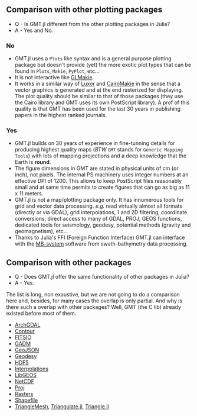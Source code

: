 ## Comparison with other plotting packages

- Q - Is GMT.jl different from the other plotting packages in Julia?
- A - Yes and No.

### No

  - GMT.jl uses a `Plots` like syntax and is a general purpose plotting package but doesn't provide (yet)
    the more exotic plot types that can be found in `Plots`, `Makie`, `PyPlot`, etc...
  - It is not interactive like [GLMakie](https://makie.juliaplots.org/stable/documentation/backends/glmakie/).
  - It works in a similar way of [Luxor](https://juliagraphics.github.io/Luxor.jl/stable/) and
    [CairoMakie](https://makie.juliaplots.org/stable/documentation/backends/cairomakie/) in the sense that a
    vector graphics is generated and at the end rasterized for displaying. The plot quality should be similar
    to that of those packages (they use the Cairo library and GMT uses its own PostScript library). A prof of
    this quality is that GMT has been used for the last 30 years in publishing papers in the highest ranked journals.

### Yes

  - GMT.jl builds on 30 years of experience in fine-tunning details for producing highest quality maps (*BTW* `GMT` stands
    for `Generic Mapping Tools`) with lots of mapping projections and a deep knowledge that the Earth is **round**.
  - The figure dimensions in GMT are stated in physical units of cm (or inch), not pixels. The internal PS machinery
    uses integer numbers at an effective DPI of 1200. This allows to keep PostScript files reasonably small
    and at same time permits to create figures that can go as big as 11 x 11 meters.
  - GMT.jl is not a map/plotting package only. It has innumerous tools for grid and vector data processing.
    *e.g.* read virtually almost all formats (directly or via GDAL), grid interpolations, 1 and 2D filtering,
    coordinate conversions, direct access to many of GDAL, PROJ, GEOS functions, dedicated tools for seismology,
    geodesy, potential methods (gravity and geomagnetism), etc...
  - Thanks to Julia's FFI (Foreign Function Interface) GMT.jl can interface with the 
    [MB-system](https://www.mbari.org/products/research-software/mb-system/) software from swath-bathymetry
    data processing.

## Comparison with other packages

- Q - Does GMT.jl offer the same functionality of other packages in Julia?
- A - Yes.

The list is long, non exaustive, but we are not going to do a comparison here and, besides, for many cases
the overlap is only partial.  And why is there such a overlap with other packages? Well, GMT (the C lib)
already existed before most of them.

- [ArchGDAL](https://github.com/yeesian/ArchGDAL.jl)
- [Contour](https://github.com/JuliaGeometry/Contour.jl)
- [FITSIO](https://github.com/JuliaAstro/FITSIO.jl)
- [GADM](https://github.com/JuliaGeo/GADM.jl)
- [GeoJSON](https://github.com/JuliaGeo/GeoJSON.jl)
- [Geodesy](https://github.com/JuliaGeo/Geodesy.jl)
- [HDF5](https://github.com/JuliaIO/HDF5.jl)
- [Interpolations](https://github.com/JuliaMath/Interpolations.jl)
- [LibGEOS](https://github.com/JuliaGeo/LibGEOS.jl)
- [NetCDF](https://github.com/JuliaGeo/NetCDF.jl)
- [Proj](https://github.com/JuliaGeo/Proj.jl)
- [Rasters](https://github.com/rafaqz/Rasters.jl)
- [Shapefile](https://github.com/JuliaGeo/Shapefile.jl)
- [TriangleMesh](https://github.com/konsim83/TriangleMesh.jl), [Triangulate.jl](https://github.com/JuliaGeometry/Triangulate.jl), [Triangle.jl](https://github.com/cvdlab/Triangle.jl)
